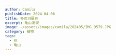 ```yaml
---
author: Camila
publishDate: 2024-04-06
title: 多页羽扇豆
excerpt: 龟山发现
image: ~/assets/images/camila/202405/IMG_9579.JPG
category: 植物
tags:
  - 花
  - 龟山
---
```

